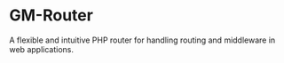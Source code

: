 # GM-Router
A flexible and intuitive PHP router for handling routing and middleware in web applications.
